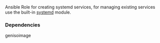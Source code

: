 Ansible Role for creating systemd services, for managing existing services use the built-in [systemd](https://docs.ansible.com/ansible/latest/modules/systemd_module.html) module.


### Dependencies

genisoimage
